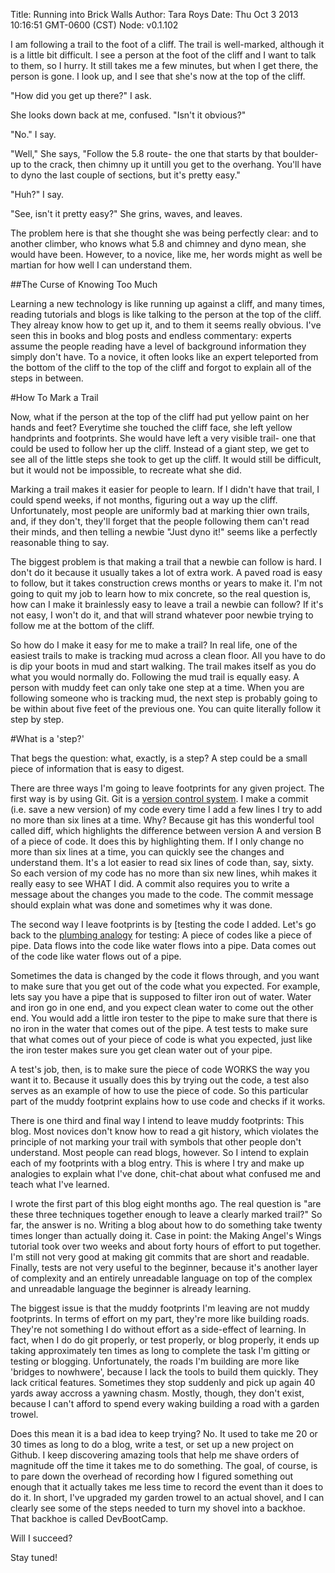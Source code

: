 Title: Running into Brick Walls
Author: Tara Roys
Date: Thu Oct 3 2013 10:16:51 GMT-0600 (CST)
Node: v0.1.102


I am following a trail to the foot of a cliff.  The trail is well-marked, although it is a little bit difficult.  I see a person at the foot of the cliff and I want to talk to them, so I hurry. It still takes me a few minutes, but when I get there, the person is gone.  I look up, and I see that she's now at the top of the cliff.  

"How did you get up there?"  I ask.

She looks down back at me, confused.  "Isn't it obvious?"  

"No."  I say.  

"Well,"  She says, "Follow the 5.8 route- the one that starts by that boulder- up to the crack, then chimny up it untill you get to the overhang.  You'll have to dyno the last couple of sections, but it's pretty easy."  

"Huh?"  I say.  

"See, isn't it pretty easy?"  She grins, waves, and leaves. 

The problem here is that she thought she was being perfectly clear:  and to another climber, who knows what 5.8 and chimney and dyno mean, she would have been.  However, to a novice, like me, her words might as well be martian for how well I can understand them. 

##The Curse of Knowing Too Much
 
Learning a new technology is like running up against a cliff, and many times, reading tutorials and blogs is like talking to the person at the top of the cliff.  They alreay know how to get up it, and to them it seems really obvious.  I've seen this in books and blog posts and endless commentary:  experts assume the people reading have a level of background information they simply don't have.  To a novice, it often looks like an expert teleported from the bottom of the cliff to the top of the cliff and forgot to explain all of the steps in between. 

#How To Mark a Trail 

Now, what if the person at the top of the cliff had put yellow paint on her hands and feet?  Everytime she touched the cliff face, she left yellow handprints and footprints.  She would have left a very visible trail- one that could be used to follow her up the cliff.  Instead of a giant step, we get to see all of the little steps she took to get up the cliff.  It would still be difficult, but it would not be impossible, to recreate what she did.  

Marking a trail makes it easier for people to learn.  If I didn't have that trail, I could spend weeks, if not months, figuring out a way up the cliff.  Unfortunately, most people are uniformly bad at marking thier own trails, and, if they don't, they'll forget that the people following them can't read their minds, and then telling a newbie "Just dyno it!"  seems like a perfectly reasonable thing to say.

The biggest problem is that making a trail that a newbie can follow is hard.  I don't do it because it usually takes a lot of extra work.  A paved road is easy to follow, but it takes construction crews months or years to make it.  I'm not going to quit my job to learn how to mix concrete, so the real question is, how can I make it brainlessly easy to leave a trail a newbie can follow?  If it's not easy, I won't do it, and that will strand whatever poor newbie trying to follow me at the bottom of the cliff.  

So how do I make it easy for me to make a trail?  In real life, one of the easiest trails to make is tracking mud across a clean floor.  All you have to do is dip your boots in mud and start walking.  The trail makes itself as you do what you would normally do.  Following the mud trail is equally easy.  A person with muddy feet can only take one step at a time.  When you are following someone who is tracking mud, the next step is probably going to be within about five feet of the previous one.  You can quite literally follow it step by step. 


#What is a 'step?'  

That begs the question:  what, exactly, is a step?  A step could be a small piece of information that is easy to digest.  


There are three ways I'm going to leave footprints for any given project.  The first way is by using Git. Git is a [version control system](../what-is-version-control).  I make a commit (i.e. save a new version) of my code every time I add a few lines I try to add no more than six lines at a time.  Why?  Because git has this wonderful tool called diff, which highlights the difference between version A and version B of a piece of code. It does this by highlighting them. If I only change no more than six lines at a time, you can quickly see the changes and understand them. It's a lot easier to read six lines of code than, say, sixty.  So each version of my code has no more than six new lines, whih makes it really easy to see WHAT I did.  A commit also requires you to write a message about the changes you made to the code.  The commit message should explain what was done and sometimes why it was done.  

The second way I leave footprints is by [testing the code I added.  Let's go back to the [plumbing analogy](../what-is-testing) for testing:  A piece of codes like a piece of pipe.  Data flows into the code like water flows into a pipe.  Data comes out of the code like water flows out of a pipe.  

Sometimes the data is changed by the code it flows through, and you want to make sure that you get out of the code what you expected.  For example, lets say you have a pipe that is supposed to filter iron out of water.  Water and iron go in one end, and you expect clean water to come out the other end.  You would add a little iron tester to the pipe to make sure that there is no iron in the water that comes out of the pipe.  A test tests to make sure that what comes out of your piece of code is what you expected, just like the iron tester makes sure you get clean water out of your pipe. 

 A test's job, then, is to make sure the piece of code WORKS the way you want it to.  Because it usually does this by trying out the code, a test also serves as an example of how to use the piece of code.  So this particular part of the muddy footprint explains how to use code and checks if it works. 

There is one third and final way I intend to leave muddy footprints:  This blog.  Most novices don't know how to read a git history, which violates the principle of not marking your trail with symbols that other people don't understand.  Most people can read blogs, however.  So I intend to explain each of my footprints with a blog entry.  This is where I try and make up analogies to explain what I've done, chit-chat about what confused me and teach what I've learned. 

I wrote the first part of this blog eight months ago.  The real question is "are these three techniques together enough to leave a clearly marked trail?"  So far, the answer is no.  Writing a blog about how to do something take twenty times longer than actually doing it.  Case in point: the Making Angel's Wings tutorial took over two weeks and about forty hours of effort to put together.  I'm still not very good at making git commits that are short and readable.  Finally, tests are not very useful to the beginner, because it's another layer of complexity and an entirely unreadable language on top of the complex and unreadable language the beginner is already learning.  

The biggest issue is that the muddy footprints I'm leaving are not muddy footprints.  In terms of effort on my part, they're more like building roads.  They're not something I do without effort as a side-effect of learning.  In fact, when I do do git properly, or test properly, or blog properly, it ends up taking approximately ten times as long to complete the task I'm gitting or testing or blogging.  Unfortunately, the roads I'm building are more like 'bridges to nowhwere', because I lack the tools to build them quickly.  They lack critical features.  Sometimes they stop suddenly and pick up again 40 yards away accross a yawning chasm. Mostly, though, they don't exist, because I can't afford to spend every waking building a road with a garden trowel.  

Does this mean it is a bad idea to keep trying?  No.  It used to take me 20 or 30 times as long to do a blog, write a test, or set up a new project on Github. I keep discovering amazing tools that help me shave orders of magnitude off the time it takes me to do something.  The goal, of course, is to pare down the overhead of recording how I figured something out enough that it actually takes me less time to record the event than it does to do it.  In short, I've upgraded my garden trowel to an actual shovel, and I can clearly see some of the steps needed to turn my shovel into a backhoe.  That backhoe is called DevBootCamp.  

Will I succeed?  

Stay tuned!   